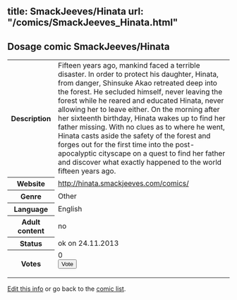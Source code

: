 title: SmackJeeves/Hinata
url: "/comics/SmackJeeves_Hinata.html"
---
Dosage comic SmackJeeves/Hinata
-----------------------------------------

<p id="msg"></p>
<script type="text/javascript">
if (window.location.search === '?edit_info_mail=sent_ok') {
  var elem = document.getElementById("msg");
  elem.innerHTML = 'Edited information sucessfully sent for review, which is usually done daily. Thanks!';
  elem.className = 'ok';
}
</script>
<table class="comicinfo">
<tr>
<th>Description</th><td>Fifteen years ago, mankind faced a terrible disaster. In order to protect his daughter, Hinata, from danger, Shinsuke Akao retreated deep into the forest. He secluded himself, never leaving the forest while he reared and educated Hinata, never allowing her to leave either. On the morning after her sixteenth birthday, Hinata wakes up to find her father missing. With no clues as to where he went, Hinata casts aside the safety of the forest and forges out for the first time into the post-apocalyptic cityscape on a quest to find her father and discover what exactly happened to the world fifteen years ago.</td>
</tr>
<tr>
<th>Website</th><td><a href="http://hinata.smackjeeves.com/comics/">http://hinata.smackjeeves.com/comics/</a></td>
</tr>
<tr>
<th>Genre</th><td>Other</td>
</tr>
<tr>
<th>Language</th><td>English</td>
</tr>
<tr>
<th>Adult content</th><td>no</td>
</tr>
<tr>
<th>Status</th><td>ok on 24.11.2013</td>
</tr>
<tr>
<th>Votes</th><td>0
<form action="http://gaecounter.appspot.com/count/" method="POST">
<input name="name" type="hidden" value="SmackJeeves_Hinata"/>
<input name="uid" type="hidden" id="voteuid" value=""/>
<input type="submit" value="Vote"/>
</form>
</td>
</tr>
</table>
<script type="text/javascript">
var ua = navigator.userAgent;
document.getElementById("voteuid").value = ua.replace(/[^a-zA-Z0-9\._:]/g , "_");;
</script>

[Edit this info](SmackJeeves_Hinata_edit.html) or go back to the [comic list](../comic-index.html).
